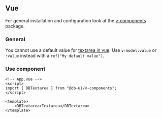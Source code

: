 ## Vue

For general installation and configuration look at the [v-components](https://www.npmjs.com/package/@db-ui/v-components) package.

### General

You cannot use a default value for [textarea in vue](https://vuejs.org/guide/essentials/forms.html#multiline-text).
Use `v-model:value` or `:value` instead with a `ref("My default value")`.

### Use component

```vue App.vue
<!-- App.vue -->
<script>
import { DBTextarea } from "@db-ui/v-components";
</script>

<template>
	<DBTextarea>Textarea</DBTextarea>
</template>
```
